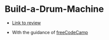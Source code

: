 # Build-a-Drum-Machine

- [Link to review](drum-machine-ffcc.netlify.app)

- With the guidance of [freeCodeCamp](https://www.freecodecamp.org/)
